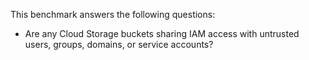 This benchmark answers the following questions:

- Are any Cloud Storage buckets sharing IAM access with untrusted users, groups, domains, or service accounts? 